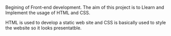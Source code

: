 Begining of Front-end development.
The aim of this project is to Llearn and Implement the usage of HTML and CSS.

HTML is used to develop a static web site and CSS is basically used to style the website so it looks presentatble.
